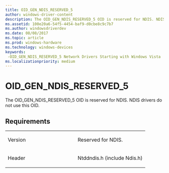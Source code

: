 ```yaml
---
title: OID_GEN_NDIS_RESERVED_5
author: windows-driver-content
description: The OID_GEN_NDIS_RESERVED_5 OID is reserved for NDIS. NDIS drivers do not use this OID.
ms.assetid: 100e20a6-54f5-4454-baf9-d0cbe8c9c7b7
ms.author: windowsdriverdev
ms.date: 08/08/2017
ms.topic: article
ms.prod: windows-hardware
ms.technology: windows-devices
keywords: 
 -OID_GEN_NDIS_RESERVED_5 Network Drivers Starting with Windows Vista
ms.localizationpriority: medium
---
```


# OID\_GEN\_NDIS\_RESERVED\_5


The OID\_GEN\_NDIS\_RESERVED\_5 OID is reserved for NDIS. NDIS drivers do not use this OID.

Requirements
------------

<table>
<colgroup>
<col width="50%" />
<col width="50%" />
</colgroup>
<tbody>
<tr class="odd">
<td><p>Version</p></td>
<td><p>Reserved for NDIS.</p></td>
</tr>
<tr class="even">
<td><p>Header</p></td>
<td>Ntddndis.h (include Ndis.h)</td>
</tr>
</tbody>
</table>

 

 




